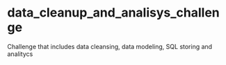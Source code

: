 # data_cleanup_and_analisys_challenge
Challenge that includes data cleansing, data modeling, SQL storing and analitycs
